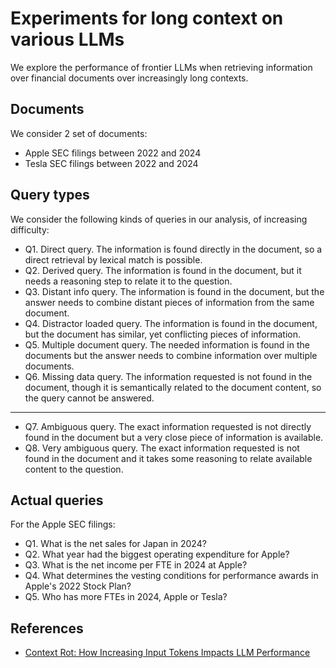 # Experiments for long context on various LLMs

We explore the performance of frontier LLMs when retrieving information over financial documents over increasingly long contexts.

## Documents

We consider 2 set of documents:
* Apple SEC filings between 2022 and 2024
* Tesla SEC filings between 2022 and 2024

## Query types

We consider the following kinds of queries in our analysis, of increasing difficulty:
* Q1. Direct query. The information is found directly in the document, so a direct retrieval by lexical match is possible.
* Q2. Derived query. The information is found in the document, but it needs a reasoning step to relate it to the question.
* Q3. Distant info query. The information is found in the document, but the answer needs to combine distant pieces of information from the same document.
* Q4. Distractor loaded query. The information is found in the document, but the document has similar, yet conflicting pieces of information.
* Q5. Multiple document query. The needed information is found in the documents but the answer needs to combine information over multiple documents.
* Q6. Missing data query. The information requested is not found in the document, though it is semantically related to the document content, so the query cannot be answered.
---

* Q7. Ambiguous query. The exact information requested is not directly found in the document but a very close piece of information is available.
* Q8. Very ambiguous query. The exact information requested is not found in the document and it takes some reasoning to relate available content to the question.

## Actual queries

For the Apple SEC filings:
* Q1. What is the net sales for Japan in 2024?
* Q2. What year had the biggest operating expenditure for Apple?
* Q3. What is the net income per FTE in 2024 at Apple?
* Q4. What determines the vesting conditions for performance awards in Apple's 2022 Stock Plan?
* Q5. Who has more FTEs in 2024, Apple or Tesla?


## References
* [Context Rot: How Increasing Input Tokens Impacts LLM Performance](https://research.trychroma.com/context-rot#yarn)